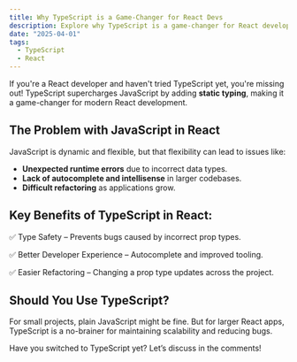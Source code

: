 ```yaml
---
title: Why TypeScript is a Game-Changer for React Devs
description: Explore why TypeScript is a game-changer for React development, how it improves code quality, and how to integrate it into your workflow.
date: "2025-04-01"
tags:
  - TypeScript
  - React
---
```


If you're a React developer and haven't tried TypeScript yet, you're missing out! TypeScript supercharges JavaScript by adding **static typing**, making it a game-changer for modern React development.

## The Problem with JavaScript in React

JavaScript is dynamic and flexible, but that flexibility can lead to issues like:

- **Unexpected runtime errors** due to incorrect data types.
- **Lack of autocomplete and intellisense** in larger codebases.
- **Difficult refactoring** as applications grow.

## Key Benefits of TypeScript in React:

✅ Type Safety – Prevents bugs caused by incorrect prop types.

✅ Better Developer Experience – Autocomplete and improved tooling.

✅ Easier Refactoring – Changing a prop type updates across the project.

## Should You Use TypeScript?

For small projects, plain JavaScript might be fine. But for larger React apps, TypeScript is a no-brainer for maintaining scalability and reducing bugs.

Have you switched to TypeScript yet? Let’s discuss in the comments!
